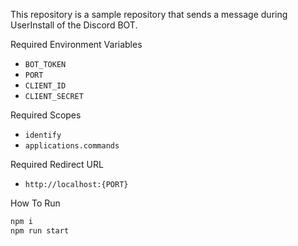 This repository is a sample repository that sends a message during UserInstall of the Discord BOT.

Required Environment Variables
- `BOT_TOKEN`
- `PORT`
- `CLIENT_ID`
- `CLIENT_SECRET`

Required Scopes
- `identify`
- `applications.commands`

Required Redirect URL
- `http://localhost:{PORT}`

How To Run
```bash
npm i
npm run start
```